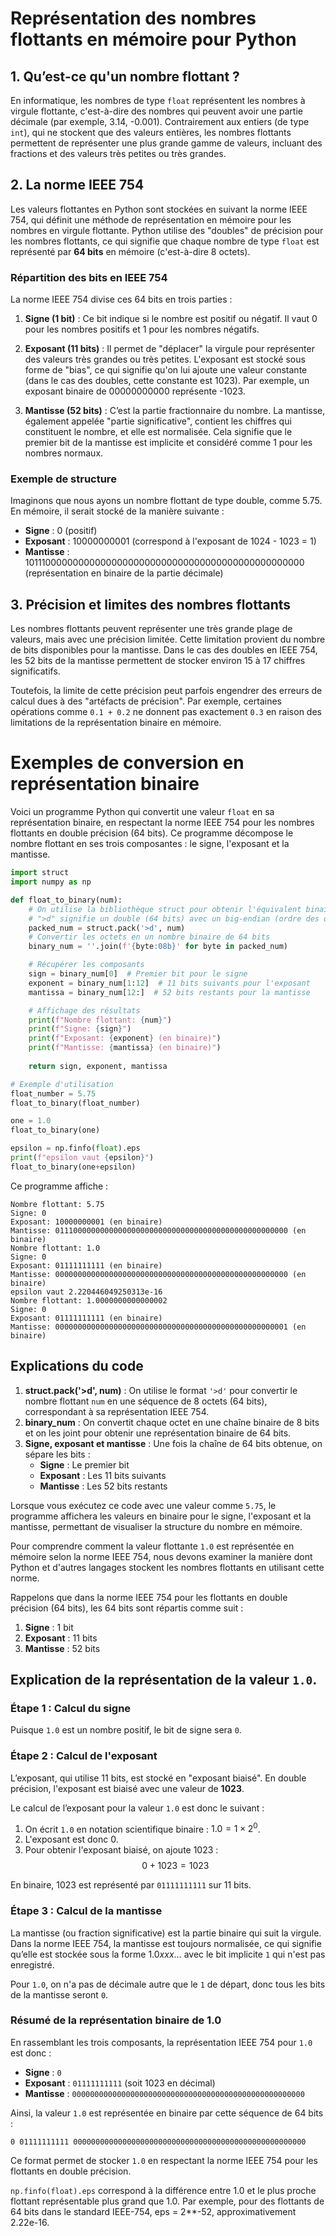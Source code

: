 # Représentation des nombres flottants en mémoire pour Python

## 1. Qu’est-ce qu'un nombre flottant ?

En informatique, les nombres de type `float` représentent les nombres à virgule flottante, c'est-à-dire des nombres qui peuvent avoir une partie décimale (par exemple, 3.14, -0.001). Contrairement aux entiers (de type `int`), qui ne stockent que des valeurs entières, les nombres flottants permettent de représenter une plus grande gamme de valeurs, incluant des fractions et des valeurs très petites ou très grandes.

## 2. La norme IEEE 754

Les valeurs flottantes en Python sont stockées en suivant la norme IEEE 754, qui définit une méthode de représentation en mémoire pour les nombres en virgule flottante. Python utilise des "doubles" de précision pour les nombres flottants, ce qui signifie que chaque nombre de type `float` est représenté par **64 bits** en mémoire (c'est-à-dire 8 octets).

### Répartition des bits en IEEE 754

La norme IEEE 754 divise ces 64 bits en trois parties :

1. **Signe (1 bit)** : Ce bit indique si le nombre est positif ou négatif. Il vaut 0 pour les nombres positifs et 1 pour les nombres négatifs.
   
2. **Exposant (11 bits)** : Il permet de "déplacer" la virgule pour représenter des valeurs très grandes ou très petites. L'exposant est stocké sous forme de "bias", ce qui signifie qu'on lui ajoute une valeur constante (dans le cas des doubles, cette constante est 1023). Par exemple, un exposant binaire de 00000000000 représente -1023.

3. **Mantisse (52 bits)** : C’est la partie fractionnaire du nombre. La mantisse, également appelée "partie significative", contient les chiffres qui constituent le nombre, et elle est normalisée. Cela signifie que le premier bit de la mantisse est implicite et considéré comme 1 pour les nombres normaux.

### Exemple de structure

Imaginons que nous ayons un nombre flottant de type double, comme 5.75. En mémoire, il serait stocké de la manière suivante :

- **Signe** : 0 (positif)
- **Exposant** : 10000000001 (correspond à l'exposant de 1024 - 1023 = 1)
- **Mantisse** : 1011100000000000000000000000000000000000000000000000 (représentation en binaire de la partie décimale)

## 3. Précision et limites des nombres flottants

Les nombres flottants peuvent représenter une très grande plage de valeurs, mais avec une précision limitée. Cette limitation provient du nombre de bits disponibles pour la mantisse. Dans le cas des doubles en IEEE 754, les 52 bits de la mantisse permettent de stocker environ 15 à 17 chiffres significatifs.

Toutefois, la limite de cette précision peut parfois engendrer des erreurs de calcul dues à des "artéfacts de précision". Par exemple, certaines opérations comme `0.1 + 0.2` ne donnent pas exactement `0.3` en raison des limitations de la représentation binaire en mémoire.

# Exemples de conversion en représentation binaire

Voici un programme Python qui convertit une valeur `float` en sa représentation binaire, en respectant la norme IEEE 754 pour les nombres flottants en double précision (64 bits). Ce programme décompose le nombre flottant en ses trois composantes : le signe, l'exposant et la mantisse.

```python
import struct
import numpy as np

def float_to_binary(num):
    # On utilise la bibliothèque struct pour obtenir l'équivalent binaire d'un float en IEEE 754
    # ">d" signifie un double (64 bits) avec un big-endian (ordre des octets)
    packed_num = struct.pack('>d', num)
    # Convertir les octets en un nombre binaire de 64 bits
    binary_num = ''.join(f'{byte:08b}' for byte in packed_num)

    # Récupérer les composants
    sign = binary_num[0]  # Premier bit pour le signe
    exponent = binary_num[1:12]  # 11 bits suivants pour l'exposant
    mantissa = binary_num[12:]  # 52 bits restants pour la mantisse

    # Affichage des résultats
    print(f"Nombre flottant: {num}")
    print(f"Signe: {sign}")
    print(f"Exposant: {exponent} (en binaire)")
    print(f"Mantisse: {mantissa} (en binaire)")
    
    return sign, exponent, mantissa

# Exemple d'utilisation
float_number = 5.75
float_to_binary(float_number)

one = 1.0
float_to_binary(one)

epsilon = np.finfo(float).eps
print(f"epsilon vaut {epsilon}")
float_to_binary(one+epsilon)
```

Ce programme affiche :

```
Nombre flottant: 5.75
Signe: 0
Exposant: 10000000001 (en binaire)
Mantisse: 0111000000000000000000000000000000000000000000000000 (en binaire)
Nombre flottant: 1.0
Signe: 0
Exposant: 01111111111 (en binaire)
Mantisse: 0000000000000000000000000000000000000000000000000000 (en binaire)
epsilon vaut 2.220446049250313e-16
Nombre flottant: 1.0000000000000002
Signe: 0
Exposant: 01111111111 (en binaire)
Mantisse: 0000000000000000000000000000000000000000000000000001 (en binaire)
```

## Explications du code

1. **struct.pack('>d', num)** : On utilise le format `'>d'` pour convertir le nombre flottant `num` en une séquence de 8 octets (64 bits), correspondant à sa représentation IEEE 754.
2. **binary_num** : On convertit chaque octet en une chaîne binaire de 8 bits et on les joint pour obtenir une représentation binaire de 64 bits.
3. **Signe, exposant et mantisse** : Une fois la chaîne de 64 bits obtenue, on sépare les bits :
   - **Signe** : Le premier bit
   - **Exposant** : Les 11 bits suivants
   - **Mantisse** : Les 52 bits restants

Lorsque vous exécutez ce code avec une valeur comme `5.75`, le programme affichera les valeurs en binaire pour le signe, l'exposant et la mantisse, permettant de visualiser la structure du nombre en mémoire.

Pour comprendre comment la valeur flottante `1.0` est représentée en mémoire selon la norme IEEE 754, nous devons examiner la manière dont Python et d'autres langages stockent les nombres flottants en utilisant cette norme.

Rappelons que dans la norme IEEE 754 pour les flottants en double précision (64 bits), les 64 bits sont répartis comme suit :

1. **Signe** : 1 bit
2. **Exposant** : 11 bits
3. **Mantisse** : 52 bits

## Explication de la représentation de la valeur `1.0`.

### Étape 1 : Calcul du signe

Puisque `1.0` est un nombre positif, le bit de signe sera `0`.

### Étape 2 : Calcul de l'exposant

L’exposant, qui utilise 11 bits, est stocké en "exposant biaisé". En double précision, l'exposant est biaisé avec une valeur de **1023**. 

Le calcul de l’exposant pour la valeur `1.0` est donc le suivant :

1. On écrit `1.0` en notation scientifique binaire : $1.0 = 1 \times 2^0$.
2. L'exposant est donc $0$.
3. Pour obtenir l'exposant biaisé, on ajoute 1023 :  
   $$0 + 1023 = 1023$$

En binaire, 1023 est représenté par `01111111111` sur 11 bits.

### Étape 3 : Calcul de la mantisse

La mantisse (ou fraction significative) est la partie binaire qui suit la virgule. Dans la norme IEEE 754, la mantisse est toujours normalisée, ce qui signifie qu’elle est stockée sous la forme $1.0xxx\ldots$ avec le bit implicite `1` qui n'est pas enregistré. 

Pour `1.0`, on n'a pas de décimale autre que le `1` de départ, donc tous les bits de la mantisse seront `0`.

### Résumé de la représentation binaire de 1.0

En rassemblant les trois composants, la représentation IEEE 754 pour `1.0` est donc :

- **Signe** : `0`
- **Exposant** : `01111111111` (soit 1023 en décimal)
- **Mantisse** : `0000000000000000000000000000000000000000000000000000`

Ainsi, la valeur `1.0` est représentée en binaire par cette séquence de 64 bits :
```
0 01111111111 0000000000000000000000000000000000000000000000000000
```

Ce format permet de stocker `1.0` en respectant la norme IEEE 754 pour les flottants en double précision.

`np.finfo(float).eps` correspond à la différence entre 1.0 et le plus proche flottant représentable plus grand que 1.0. Par exemple, pour des flottants de 64 bits dans le standard IEEE-754, eps = 2**-52, approximativement 2.22e-16.

